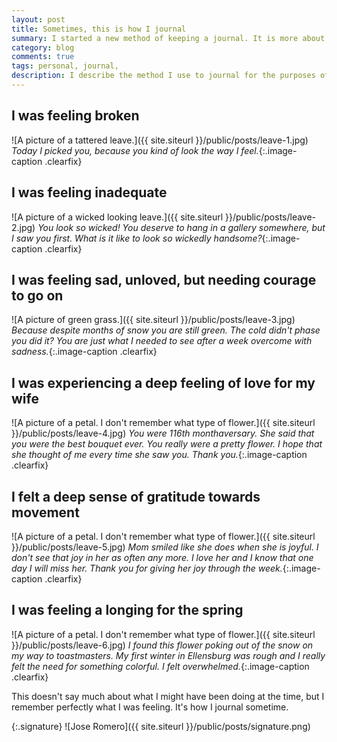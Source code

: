 ```yaml
---
layout: post
title: Sometimes, this is how I journal
summary: I started a new method of keeping a journal. It is more about archiving my feelings than the events that happened. This is how I do it.
category: blog
comments: true
tags: personal, journal,
description: I describe the method I use to journal for the purposes of recording / recognizing what I am feeling.
---
```


## I was feeling broken
![A picture of a tattered leave.]({{ site.siteurl }}/public/posts/leave-1.jpg)
*Today I picked you, because you kind of look the way I feel.*{:.image-caption .clearfix}

## I was feeling inadequate
![A picture of a wicked looking leave.]({{ site.siteurl }}/public/posts/leave-2.jpg)
*You look so wicked! You deserve to hang in a gallery somewhere, but I saw you first. What is it like to look so wickedly handsome?*{:.image-caption .clearfix}

## I was feeling sad, unloved, but needing courage to go on
![A picture of green grass.]({{ site.siteurl }}/public/posts/leave-3.jpg)
*Because despite months of snow you are still green. The cold didn't phase you did it? You are just what I needed to see after a week overcome with sadness.*{:.image-caption .clearfix}

## I was experiencing a deep feeling of love for my wife
![A picture of a petal. I don't remember what type of flower.]({{ site.siteurl }}/public/posts/leave-4.jpg)
*You were 116th monthaversary. She said that you were the best bouquet ever. You really were a pretty flower. I hope that she thought of me every time she saw you. Thank you.*{:.image-caption .clearfix}

## I felt a deep sense of gratitude towards movement
![A picture of a petal. I don't remember what type of flower.]({{ site.siteurl }}/public/posts/leave-5.jpg)
*Mom smiled like she does when she is joyful. I don't see that joy in her as often any more. I love her and I know that one day I will miss her. Thank you for giving her joy through the week.*{:.image-caption .clearfix}

## I was feeling a longing for the spring
![A picture of a petal. I don't remember what type of flower.]({{ site.siteurl }}/public/posts/leave-6.jpg)
*I found this flower poking out of the snow on my way to toastmasters. My first winter in Ellensburg was rough and I really felt the need for something colorful. I felt overwhelmed.*{:.image-caption .clearfix}

This doesn't say much about what I might have been doing at the time, but I remember perfectly what I was feeling. It's how I journal sometime. 

{:.signature}
![Jose Romero]({{ site.siteurl }}/public/posts/signature.png)
